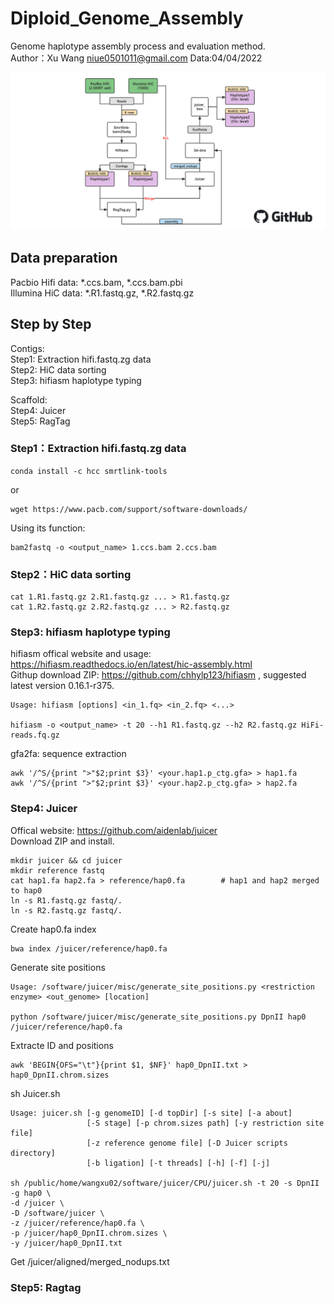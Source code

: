 # Diploid_Genome_Assembly
Genome haplotype assembly process and evaluation method. \
Author：Xu Wang niue0501011@gmail.com Data:04/04/2022 

![process](https://github.com/Immortal2333/Diploid_Genome_Assembly/blob/main/process.jpg?raw=true)

## Data preparation
Pacbio Hifi data: *.ccs.bam, *.ccs.bam.pbi \
Illumina HiC data: *.R1.fastq.gz, *.R2.fastq.gz

## Step by Step
Contigs: \
Step1: Extraction hifi.fastq.zg data \
Step2: HiC data sorting \
Step3: hifiasm haplotype typing

Scaffold: \
Step4: Juicer\
Step5: RagTag

### Step1：Extraction hifi.fastq.zg data
```smrtlink-tools download
conda install -c hcc smrtlink-tools
```
or
```
wget https://www.pacb.com/support/software-downloads/
```
Using its function:
```
bam2fastq -o <output_name> 1.ccs.bam 2.ccs.bam
```
### Step2：HiC data sorting
```
cat 1.R1.fastq.gz 2.R1.fastq.gz ... > R1.fastq.gz
cat 1.R2.fastq.gz 2.R2.fastq.gz ... > R2.fastq.gz
```
### Step3: hifiasm haplotype typing
hifiasm offical website and usage: https://hifiasm.readthedocs.io/en/latest/hic-assembly.html \
Githup download ZIP: https://github.com/chhylp123/hifiasm , suggested latest version 0.16.1-r375.
```
Usage: hifiasm [options] <in_1.fq> <in_2.fq> <...>

hifiasm -o <output_name> -t 20 --h1 R1.fastq.gz --h2 R2.fastq.gz HiFi-reads.fq.gz
```
gfa2fa: sequence extraction
```
awk '/^S/{print ">"$2;print $3}' <your.hap1.p_ctg.gfa> > hap1.fa
awk '/^S/{print ">"$2;print $3}' <your.hap2.p_ctg.gfa> > hap2.fa
```
### Step4: Juicer
Offical website: https://github.com/aidenlab/juicer \
Download ZIP and install.
```
mkdir juicer && cd juicer
mkdir reference fastq
cat hap1.fa hap2.fa > reference/hap0.fa        # hap1 and hap2 merged to hap0
ln -s R1.fastq.gz fastq/.
ln -s R2.fastq.gz fastq/.
```
Create hap0.fa index
```
bwa index /juicer/reference/hap0.fa
```
Generate site positions
```
Usage: /software/juicer/misc/generate_site_positions.py <restriction enzyme> <out_genome> [location]

python /software/juicer/misc/generate_site_positions.py DpnII hap0 /juicer/reference/hap0.fa
```
Extracte ID and positions
```
awk 'BEGIN{OFS="\t"}{print $1, $NF}' hap0_DpnII.txt > hap0_DpnII.chrom.sizes
```
sh Juicer.sh
```
Usage: juicer.sh [-g genomeID] [-d topDir] [-s site] [-a about] 
                 [-S stage] [-p chrom.sizes path] [-y restriction site file]
                 [-z reference genome file] [-D Juicer scripts directory]
                 [-b ligation] [-t threads] [-h] [-f] [-j]

sh /public/home/wangxu02/software/juicer/CPU/juicer.sh -t 20 -s DpnII -g hap0 \
-d /juicer \
-D /software/juicer \
-z /juicer/reference/hap0.fa \
-p /juicer/hap0_DpnII.chrom.sizes \
-y /juicer/hap0_DpnII.txt
```
Get /juicer/aligned/merged_nodups.txt
### Step5: Ragtag





